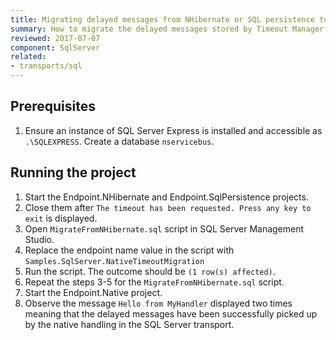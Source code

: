 ```yaml
---
title: Migrating delayed messages from NHibernate or SQL persistence to SQL Server transport
summary: How to migrate the delayed messages stored by Timeout Manager in NHibernate or SQL persistence to the format used by native delayed delivery support in SQL Server transport 3.1 and later.
reviewed: 2017-07-07
component: SqlServer
related:
- transports/sql
---
```



## Prerequisites

 1. Ensure an instance of SQL Server Express is installed and accessible as `.\SQLEXPRESS`. Create a database `nservicebus`.


## Running the project

 1. Start the Endpoint.NHibernate and Endpoint.SqlPersistence projects.
 1. Close them after `The timeout has been requested. Press any key to exit` is displayed.
 1. Open `MigrateFromNHibernate.sql` script in SQL Server Management Studio.
 1. Replace the endpoint name value in the script with `Samples.SqlServer.NativeTimeoutMigration`
 1. Run the script. The outcome should be `(1 row(s) affected)`.
 1. Repeat the steps 3-5 for the `MigrateFromNHibernate.sql` script.
 1. Start the Endpoint.Native project.
 1. Observe the message `Hello from MyHandler` displayed two times meaning that the delayed messages have been successfully picked up by the native handling in the SQL Server transport.

